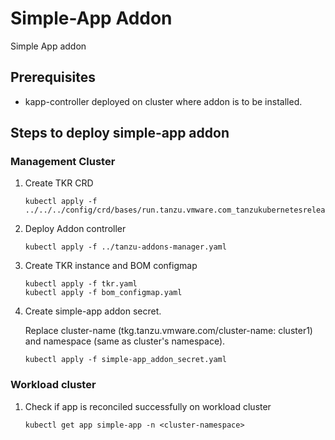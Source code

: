 # Simple-App Addon
Simple App addon

## Prerequisites
* kapp-controller deployed on cluster where addon is to be installed.

## Steps to deploy simple-app addon

### Management Cluster

1. Create TKR CRD
   
    ```shell
    kubectl apply -f ../../../config/crd/bases/run.tanzu.vmware.com_tanzukubernetesreleases.yaml
    ```

2. Deploy Addon controller

    ```shell
    kubectl apply -f ../tanzu-addons-manager.yaml
    ```

3. Create TKR instance and BOM configmap

   ```shell
   kubectl apply -f tkr.yaml
   kubectl apply -f bom_configmap.yaml
   ``` 

4. Create simple-app addon secret.
 
   Replace cluster-name (tkg.tanzu.vmware.com/cluster-name: cluster1) and 
   namespace (same as cluster's namespace).
   
    ```shell
    kubectl apply -f simple-app_addon_secret.yaml
    ```

### Workload cluster

1. Check if app is reconciled successfully on workload cluster

    ```shell
    kubectl get app simple-app -n <cluster-namespace>
    ```